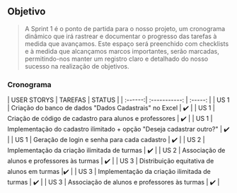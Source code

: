 ## Objetivo
<a name="Objetivo"></a>
> A Sprint 1 é o ponto de partida para o nosso projeto, um cronograma dinâmico que irá rastrear e documentar o progresso das tarefas à medida que avançamos. Este espaço será preenchido com checklists e à medida que alcançamos marcos importantes, serão marcadas, permitindo-nos manter um registro claro e detalhado do nosso sucesso na realização de objetivos.

### Cronograma
<a name="Cronograma"></a>
| USER STORYS | TAREFAS | STATUS |
| :------:| :-----------: | :-----: |
| US 1 | Criação do banco de dados "Dados Cadastrais" no Excel | ✔️ |
| US 1 | Criação de código de cadastro para alunos e professores | ✔️ |
| US 1 | Implementação do cadastro ilimitado + opção "Deseja cadastrar outro?" | ✔️ |
| US 1 | Geração de login e senha para cada cadastro | ✔️ |
| US 2 | Implementação da criação ilimitada de turmas | ✔️ |
| US 2 | Associação de alunos e professores às turmas | ✔️ |
| US 3 | Distribuição equitativa de alunos em turmas |✔️ |
| US 3 | Implementação da criação ilimitada de turmas | ✔️ |
| US 3 | Associação de alunos e professores às turmas | ✔️ |


